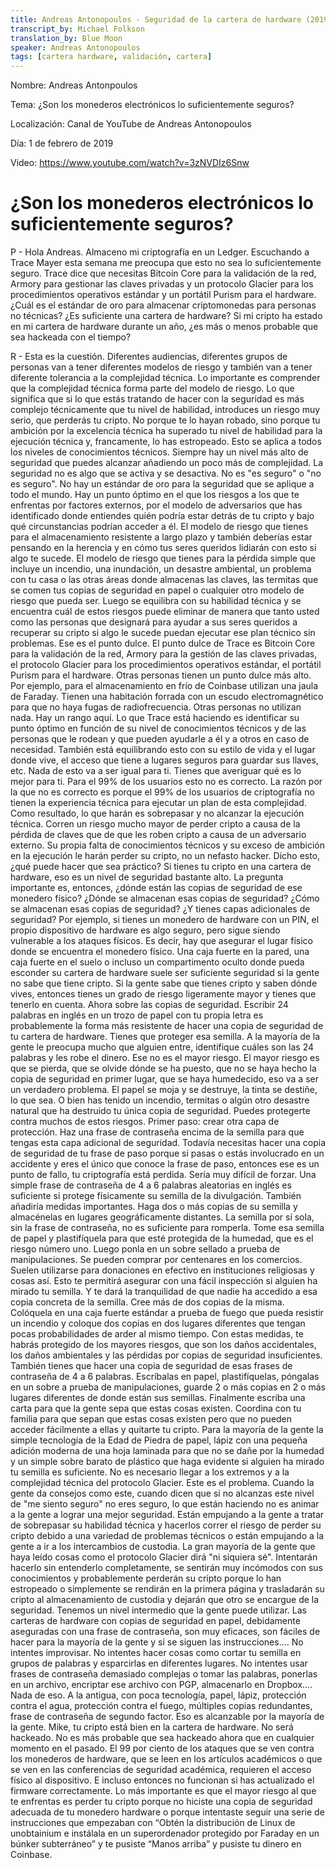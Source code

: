 ```yaml
---
title: Andreas Antonopoulos - Seguridad de la cartera de hardware (2019-02-01)
transcript_by: Michael Folkson
translation_by: Blue Moon
speaker: Andreas Antonopoulos
tags: [cartera hardware, validación, cartera]
---
```


Nombre: Andreas Antonpoulos

Tema: ¿Son los monederos electrónicos lo suficientemente seguros? 

Localización: Canal de YouTube de Andreas Antonopoulos 

Día: 1 de febrero de 2019 

Video: https://www.youtube.com/watch?v=3zNVDIz6Snw

# ¿Son los monederos electrónicos lo suficientemente seguros? 

P - Hola Andreas. Almaceno mi criptografía en un Ledger. Escuchando a Trace Mayer esta semana me preocupa que esto no sea lo suficientemente seguro. Trace dice que necesitas Bitcoin Core para la validación de la red, Armory para gestionar las claves privadas y un protocolo Glacier para los procedimientos operativos estándar y un portátil Purism para el hardware. ¿Cuál es el estándar de oro para almacenar criptomonedas para personas no técnicas? ¿Es suficiente una cartera de hardware? Si mi cripto ha estado en mi cartera de hardware durante un año, ¿es más o menos probable que sea hackeada con el tiempo?

R - Esta es la cuestión. Diferentes audiencias, diferentes grupos de personas van a tener diferentes modelos de riesgo y también van a tener diferente tolerancia a la complejidad técnica. Lo importante es comprender que la complejidad técnica forma parte del modelo de riesgo. Lo que significa que si lo que estás tratando de hacer con la seguridad es más complejo técnicamente que tu nivel de habilidad, introduces un riesgo muy serio, que perderás tu cripto. No porque te lo hayan robado, sino porque tu ambición por la excelencia técnica ha superado tu nivel de habilidad para la ejecución técnica y, francamente, lo has estropeado. Esto se aplica a todos los niveles de conocimientos técnicos. Siempre hay un nivel más alto de seguridad que puedes alcanzar añadiendo un poco más de complejidad. La seguridad no es algo que se activa y se desactiva. No es "es seguro" o "no es seguro". No hay un estándar de oro para la seguridad que se aplique a todo el mundo. Hay un punto óptimo en el que los riesgos a los que te enfrentas por factores externos, por el modelo de adversarios que has identificado donde entiendes quién podría estar detrás de tu cripto y bajo qué circunstancias podrían acceder a él. El modelo de riesgo que tienes para el almacenamiento resistente a largo plazo y también deberías estar pensando en la herencia y en cómo tus seres queridos lidiarán con esto si algo te sucede. El modelo de riesgo que tienes para la pérdida simple que incluye un incendio, una inundación, un desastre ambiental, un problema con tu casa o las otras áreas donde almacenas las claves, las termitas que se comen tus copias de seguridad en papel o cualquier otro modelo de riesgo que pueda ser. Luego se equilibra con su habilidad técnica y se encuentra cuál de estos riesgos puede eliminar de manera que tanto usted como las personas que designará para ayudar a sus seres queridos a recuperar su cripto si algo le sucede puedan ejecutar ese plan técnico sin problemas. Ese es el punto dulce. El punto dulce de Trace es Bitcoin Core para la validación de la red, Armory para la gestión de las claves privadas, el protocolo Glacier para los procedimientos operativos estándar, el portátil Purism para el hardware. Otras personas tienen un punto dulce más alto. Por ejemplo, para el almacenamiento en frío de Coinbase utilizan una jaula de Faraday. Tienen una habitación forrada con un escudo electromagnético para que no haya fugas de radiofrecuencia. Otras personas no utilizan nada. Hay un rango aquí. Lo que Trace está haciendo es identificar su punto óptimo en función de su nivel de conocimientos técnicos y de las personas que le rodean y que pueden ayudarle a él y a otros en caso de necesidad. También está equilibrando esto con su estilo de vida y el lugar donde vive, el acceso que tiene a lugares seguros para guardar sus llaves, etc. Nada de esto va a ser igual para ti. Tienes que averiguar qué es lo mejor para ti. Para el 99% de los usuarios esto no es correcto. La razón por la que no es correcto es porque el 99% de los usuarios de criptografía no tienen la experiencia técnica para ejecutar un plan de esta complejidad. Como resultado, lo que harán es sobrepasar y no alcanzar la ejecución técnica. Corren un riesgo mucho mayor de perder cripto a causa de la pérdida de claves que de que les roben cripto a causa de un adversario externo. Su propia falta de conocimientos técnicos y su exceso de ambición en la ejecución le harán perder su cripto, no un nefasto hacker. Dicho esto, ¿qué puede hacer que sea práctico? Si tienes tu cripto en una cartera de hardware, eso es un nivel de seguridad bastante alto. La pregunta importante es, entonces, ¿dónde están las copias de seguridad de ese monedero físico? ¿Dónde se almacenan esas copias de seguridad? ¿Cómo se almacenan esas copias de seguridad? ¿Y tienes capas adicionales de seguridad? Por ejemplo, si tienes un monedero de hardware con un PIN, el propio dispositivo de hardware es algo seguro, pero sigue siendo vulnerable a los ataques físicos. Es decir, hay que asegurar el lugar físico donde se encuentra el monedero físico. Una caja fuerte en la pared, una caja fuerte en el suelo o incluso un compartimento oculto donde pueda esconder su cartera de hardware suele ser suficiente seguridad si la gente no sabe que tiene cripto. Si la gente sabe que tienes cripto y saben dónde vives, entonces tienes un grado de riesgo ligeramente mayor y tienes que tenerlo en cuenta. Ahora sobre las copias de seguridad. Escribir 24 palabras en inglés en un trozo de papel con tu propia letra es probablemente la forma más resistente de hacer una copia de seguridad de tu cartera de hardware. Tienes que proteger esa semilla. A la mayoría de la gente le preocupa mucho que alguien entre, identifique cuáles son las 24 palabras y les robe el dinero. Ese no es el mayor riesgo. El mayor riesgo es que se pierda, que se olvide dónde se ha puesto, que no se haya hecho la copia de seguridad en primer lugar, que se haya humedecido, eso va a ser un verdadero problema. El papel se moja y se destruye, la tinta se destiñe, lo que sea. O bien has tenido un incendio, termitas o algún otro desastre natural que ha destruido tu única copia de seguridad. Puedes protegerte contra muchos de estos riesgos. Primer paso: crear otra capa de protección. Haz una frase de contraseña encima de la semilla para que tengas esta capa adicional de seguridad. Todavía necesitas hacer una copia de seguridad de tu frase de paso porque si pasas o estás involucrado en un accidente y eres el único que conoce la frase de paso, entonces ese es un punto de fallo, tu criptografía está perdida. Sería muy difícil de forzar. Una simple frase de contraseña de 4 a 6 palabras aleatorias en inglés es suficiente si protege físicamente su semilla de la divulgación. También añadiría medidas importantes. Haga dos o más copias de su semilla y almacénelas en lugares geográficamente distantes. La semilla por sí sola, sin la frase de contraseña, no es suficiente para romperla. Tome esa semilla de papel y plastifíquela para que esté protegida de la humedad, que es el riesgo número uno. Luego ponla en un sobre sellado a prueba de manipulaciones. Se pueden comprar por centenares en los comercios. Suelen utilizarse para donaciones en efectivo en instituciones religiosas y cosas así. Esto te permitirá asegurar con una fácil inspección si alguien ha mirado tu semilla. Y te dará la tranquilidad de que nadie ha accedido a esa copia concreta de la semilla. Cree más de dos copias de la misma. Colóquela en una caja fuerte estándar a prueba de fuego que pueda resistir un incendio y coloque dos copias en dos lugares diferentes que tengan pocas probabilidades de arder al mismo tiempo. Con estas medidas, te habrás protegido de los mayores riesgos, que son los daños accidentales, los daños ambientales y las pérdidas por copias de seguridad insuficientes. También tienes que hacer una copia de seguridad de esas frases de contraseña de 4 a 6 palabras. Escríbalas en papel, plastifíquelas, póngalas en un sobre a prueba de manipulaciones, guarde 2 o más copias en 2 o más lugares diferentes de donde están sus semillas. Finalmente escriba una carta para que la gente sepa que estas cosas existen. Coordina con tu familia para que sepan que estas cosas existen pero que no pueden acceder fácilmente a ellas y quitarte tu cripto. Para la mayoría de la gente la simple tecnología de la Edad de Piedra de papel, lápiz con una pequeña adición moderna de una hoja laminada para que no se dañe por la humedad y un simple sobre barato de plástico que haga evidente si alguien ha mirado tu semilla es suficiente. No es necesario llegar a los extremos y a la complejidad técnica del protocolo Glacier. Este es el problema. Cuando la gente da consejos como este, cuando dicen que si no alcanzas este nivel de "me siento seguro" no eres seguro, lo que están haciendo no es animar a la gente a lograr una mejor seguridad. Están empujando a la gente a tratar de sobrepasar su habilidad técnica y hacerlos correr el riesgo de perder su cripto debido a una variedad de problemas técnicos o están empujando a la gente a ir a los intercambios de custodia. La gran mayoría de la gente que haya leído cosas como el protocolo Glacier dirá "ni siquiera sé". Intentarán hacerlo sin entenderlo completamente, se sentirán muy incómodos con sus conocimientos y probablemente perderán su cripto porque lo han estropeado o simplemente se rendirán en la primera página y trasladarán su cripto al almacenamiento de custodia y dejarán que otro se encargue de la seguridad. Tenemos un nivel intermedio que la gente puede utilizar. Las carteras de hardware con copias de seguridad en papel, debidamente aseguradas con una frase de contraseña, son muy eficaces, son fáciles de hacer para la mayoría de la gente y si se siguen las instrucciones.... No intentes improvisar. No intentes hacer cosas como cortar tu semilla en grupos de palabras y esparcirlas en diferentes lugares. No intentes usar frases de contraseña demasiado complejas o tomar las palabras, ponerlas en un archivo, encriptar ese archivo con PGP, almacenarlo en Dropbox…. Nada de eso. A la antigua, con poca tecnología, papel, lápiz, protección contra el agua, protección contra el fuego, múltiples copias redundantes, frase de contraseña de segundo factor. Eso es alcanzable por la mayoría de la gente. Mike, tu cripto está bien en la cartera de hardware. No será hackeado. No es más probable que sea hackeado ahora que en cualquier momento en el pasado. El 99 por ciento de los ataques que se ven contra los monederos de hardware, que se leen en los artículos académicos o que se ven en las conferencias de seguridad académica, requieren el acceso físico al dispositivo. E incluso entonces no funcionan si has actualizado el firmware correctamente. Lo más importante es que el mayor riesgo al que te enfrentas es perder tu cripto porque no hiciste una copia de seguridad adecuada de tu monedero hardware o porque intentaste seguir una serie de instrucciones que empezaban con “Obtén la distribución de Linux de unobtainium e instálala en un superordenador protegido por Faraday en un búnker subterráneo” y te pusiste “Manos arriba” y pusiste tu dinero en Coinbase.



